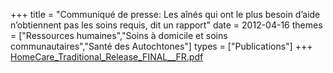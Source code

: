 +++
title = "Communiqué de presse: Les aînés qui ont le plus besoin d’aide n’obtiennent pas les soins requis, dit un rapport"
date = 2012-04-16
themes = ["Ressources humaines","Soins à domicile et soins communautaires","Santé des Autochtones"]
types = ["Publications"]
+++
[HomeCare_Traditional_Release_FINAL__FR.pdf](/files/HomeCare_Traditional_Release_FINAL__FR.pdf)
